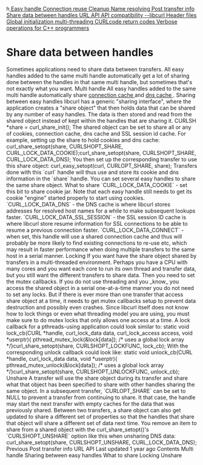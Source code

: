 h<a href="easyhandle.html" class="navButton-94f2579c--pageItemWithChildrenNested-2c5d8183--navButtonClickable-161b88ca">
<span class="text-4505230f--UIH300-2063425d--textContentFamily-49a318e1--navButtonLabel-14a4968f">Easy handle</span>
</a>
<a href="connectionreuse.html" class="navButton-94f2579c--pageItemWithChildrenNested-2c5d8183--navButtonClickable-161b88ca">
<span class="text-4505230f--UIH300-2063425d--textContentFamily-49a318e1--navButtonLabel-14a4968f">Connection reuse</span>
</a>
<a href="cleanup.html" class="navButton-94f2579c--pageItemWithChildrenNested-2c5d8183--navButtonClickable-161b88ca">
<span class="text-4505230f--UIH300-2063425d--textContentFamily-49a318e1--navButtonLabel-14a4968f">Cleanup</span>
</a>
<a href="names.html" class="navButton-94f2579c--pageItemWithChildrenNested-2c5d8183--navButtonClickable-161b88ca">
<span class="text-4505230f--UIH300-2063425d--textContentFamily-49a318e1--navButtonLabel-14a4968f">Name resolving</span>
</a>
<a href="getinfo.html" class="navButton-94f2579c--pageItemWithChildrenNested-2c5d8183--navButtonClickable-161b88ca">
<span class="text-4505230f--UIH300-2063425d--textContentFamily-49a318e1--navButtonLabel-14a4968f">Post transfer info</span>
</a>
<a href="sharing.html" class="navButton-94f2579c--pageItemWithChildrenNested-2c5d8183--navButtonClickable-161b88ca--navButtonOpened-6a88552e">
<span class="text-4505230f--UIH300-2063425d--textContentFamily-49a318e1--navButtonLabel-14a4968f">Share data between handles</span>
</a>
<a href="url.html" class="navButton-94f2579c--pageItemWithChildrenNested-2c5d8183--navButtonClickable-161b88ca">
<span class="text-4505230f--UIH300-2063425d--textContentFamily-49a318e1--navButtonLabel-14a4968f">URL API</span>
</a>
<a href="api.html" class="navButton-94f2579c--pageItemWithChildrenNested-2c5d8183--navButtonClickable-161b88ca">
<span class="text-4505230f--UIH300-2063425d--textContentFamily-49a318e1--navButtonLabel-14a4968f">API compatibility</span>
</a>
<a href="libcurl.html" class="navButton-94f2579c--pageItemWithChildrenNested-2c5d8183--navButtonClickable-161b88ca">
<span class="text-4505230f--UIH300-2063425d--textContentFamily-49a318e1--navButtonLabel-14a4968f">--libcurl</span>
</a>
<a href="headers.html" class="navButton-94f2579c--pageItemWithChildrenNested-2c5d8183--navButtonClickable-161b88ca">
<span class="text-4505230f--UIH300-2063425d--textContentFamily-49a318e1--navButtonLabel-14a4968f">Header files</span>
</a>
<a href="globalinit.html" class="navButton-94f2579c--pageItemWithChildrenNested-2c5d8183--navButtonClickable-161b88ca">
<span class="text-4505230f--UIH300-2063425d--textContentFamily-49a318e1--navButtonLabel-14a4968f">Global initialization</span>
</a>
<a href="threading.html" class="navButton-94f2579c--pageItemWithChildrenNested-2c5d8183--navButtonClickable-161b88ca">
<span class="text-4505230f--UIH300-2063425d--textContentFamily-49a318e1--navButtonLabel-14a4968f">multi-threading</span>
</a>
<a href="curlcode.html" class="navButton-94f2579c--pageItemWithChildrenNested-2c5d8183--navButtonClickable-161b88ca">
<span class="text-4505230f--UIH300-2063425d--textContentFamily-49a318e1--navButtonLabel-14a4968f">CURLcode return codes</span>
</a>
<a href="verbose.html" class="navButton-94f2579c--pageItemWithChildrenNested-2c5d8183--navButtonClickable-161b88ca">
<span class="text-4505230f--UIH300-2063425d--textContentFamily-49a318e1--navButtonLabel-14a4968f">Verbose operations</span>
</a>
<a href="cplusplus.html" class="navButton-94f2579c--pageItemWithChildrenNested-2c5d8183--navButtonClickable-161b88ca">
<span class="text-4505230f--UIH300-2063425d--textContentFamily-49a318e1--navButtonLabel-14a4968f">for C++ programmers</span>
</a>
# <span class="text-4505230f--DisplayH900-bfb998fa--textContentFamily-49a318e1">Share data between handles</span>
<span class="text-4505230f--UIH300-2063425d--textUIFamily-5ebd8e40--text-8ee2c8b2">
</span>
<span class="text-4505230f--UIH300-2063425d--textUIFamily-5ebd8e40--text-8ee2c8b2">
</span>
<span class="text-4505230f--TextH400-3033861f--textContentFamily-49a318e1">
<span data-key="6f0cb712c47f43a68a105b8e637223ae">
<span data-offset-key="6f0cb712c47f43a68a105b8e637223ae:0">Sometimes applications need to share data between transfers. All easy handles added to the same multi handle automatically get a lot of sharing done between the handles in that same multi handle, but sometimes that's not exactly what you want.</span>
</span>
</span>
<span class="text-4505230f--HeadingH700-04e1a2a3--textContentFamily-49a318e1">
<span data-key="8b676df61e364cb9b0c9ce472aeea96e">
<span data-offset-key="8b676df61e364cb9b0c9ce472aeea96e:0">Multi handle</span>
</span>
</span>
<span class="text-4505230f--TextH400-3033861f--textContentFamily-49a318e1">
<span data-key="c9f33bc2eeda4da1b9e86982a007116d">
<span data-offset-key="c9f33bc2eeda4da1b9e86982a007116d:0">All easy handles added to the same multi handle automatically share </span>
</span>
<a href="https://github.com/bagder/everything-curl/tree/cd7d117859fa30c1ada4ad46210311d2e8295e54/libcurl-connectionreuse/README.md" class="link-a079aa82--primary-53a25e66--link-faf6c434">
<span data-key="c0a87cd0b5a54ea9bfbf04813a0f4421">
<span data-offset-key="c0a87cd0b5a54ea9bfbf04813a0f4421:0">connection cache</span>
</span>
</a>
<span data-key="0d1a4528830f43f3a73db02d1e83c366">
<span data-offset-key="0d1a4528830f43f3a73db02d1e83c366:0"> and </span>
</span>
<a href="names.html" class="link-a079aa82--primary-53a25e66--link-faf6c434">
<span data-key="dc66a1d7f3ff493099c5656b89885435">
<span data-offset-key="dc66a1d7f3ff493099c5656b89885435:0">dns cache</span>
</span>
</a>
<span data-key="e511852715a340e4b049f238395a2462">
<span data-offset-key="e511852715a340e4b049f238395a2462:0">.</span>
</span>
</span>
<span class="text-4505230f--HeadingH700-04e1a2a3--textContentFamily-49a318e1">
<span data-key="efbb6255586e453bb793c1353511b088">
<span data-offset-key="efbb6255586e453bb793c1353511b088:0">Sharing between easy handles</span>
</span>
</span>
<span class="text-4505230f--TextH400-3033861f--textContentFamily-49a318e1">
<span data-key="4a44bd32a0734f95b3d67a04f8fd0a29">
<span data-offset-key="4a44bd32a0734f95b3d67a04f8fd0a29:0">libcurl has a generic "sharing interface", where the application creates a "share object" that then holds data that can be shared by any number of easy handles. The data is then stored and read from the shared object instead of kept within the handles that are sharing it.</span>
</span>
</span>    CURLSH *share = curl_share_init();<span class="text-4505230f--TextH400-3033861f--textContentFamily-49a318e1">
<span data-key="69fe2f4931b04c29978547de18b9e283">
<span data-offset-key="69fe2f4931b04c29978547de18b9e283:0">The shared object can be set to share all or any of cookies, connection cache, dns cache and SSL session id cache.</span>
</span>
</span>
<span class="text-4505230f--TextH400-3033861f--textContentFamily-49a318e1">
<span data-key="68f88aca7d1c48faaba41351c72739a6">
<span data-offset-key="68f88aca7d1c48faaba41351c72739a6:0">For example, setting up the share to hold cookies and dns cache:</span>
</span>
</span>    curl_share_setopt(share, CURLSHOPT_SHARE, CURL_LOCK_DATA_COOKIE);curl_share_setopt(share, CURLSHOPT_SHARE, CURL_LOCK_DATA_DNS);<span class="text-4505230f--TextH400-3033861f--textContentFamily-49a318e1">
<span data-key="1f0158c185a94645bed8bd87bc4f92d7">
<span data-offset-key="1f0158c185a94645bed8bd87bc4f92d7:0">You then set up the corresponding transfer to use this share object:</span>
</span>
</span>    curl_easy_setopt(curl, CURLOPT_SHARE, share);<span class="text-4505230f--TextH400-3033861f--textContentFamily-49a318e1">
<span data-key="5c8fa428b79d462a9dc78efd4ace6ad7">
<span data-offset-key="5c8fa428b79d462a9dc78efd4ace6ad7:0">Transfers done with this </span>
<span data-offset-key="5c8fa428b79d462a9dc78efd4ace6ad7:1">`curl`</span>
<span data-offset-key="5c8fa428b79d462a9dc78efd4ace6ad7:2"> handle will thus use and store its cookie and dns information in the </span>
<span data-offset-key="5c8fa428b79d462a9dc78efd4ace6ad7:3">`share`</span>
<span data-offset-key="5c8fa428b79d462a9dc78efd4ace6ad7:4"> handle. You can set several easy handles to share the same share object.</span>
</span>
</span>
<span class="text-4505230f--HeadingH700-04e1a2a3--textContentFamily-49a318e1">
<span data-key="6976962d49f540eab3b49f83d9752381">
<span data-offset-key="6976962d49f540eab3b49f83d9752381:0">What to share</span>
</span>
</span>
<span class="text-4505230f--TextH400-3033861f--textContentFamily-49a318e1">
<span data-key="44fb1fe802994f49986028323a38deb3">
<span data-offset-key="44fb1fe802994f49986028323a38deb3:0">`CURL_LOCK_DATA_COOKIE`</span>
<span data-offset-key="44fb1fe802994f49986028323a38deb3:1"> - set this bit to share cookie jar. Note that each easy handle still needs to get its cookie "engine" started properly to start using cookies.</span>
</span>
</span>
<span class="text-4505230f--TextH400-3033861f--textContentFamily-49a318e1">
<span data-key="48656812348f413a87e96878ba9bfb89">
<span data-offset-key="48656812348f413a87e96878ba9bfb89:0">`CURL_LOCK_DATA_DNS`</span>
<span data-offset-key="48656812348f413a87e96878ba9bfb89:1"> - the DNS cache is where libcurl stores addresses for resolved host names for a while to make subsequent lookups faster.</span>
</span>
</span>
<span class="text-4505230f--TextH400-3033861f--textContentFamily-49a318e1">
<span data-key="7f80277b1eae4d63b4d83054ad407686">
<span data-offset-key="7f80277b1eae4d63b4d83054ad407686:0">`CURL_LOCK_DATA_SSL_SESSION`</span>
<span data-offset-key="7f80277b1eae4d63b4d83054ad407686:1"> - the SSL session ID cache is where libcurl store resume information for SSL connections to be able to resume a previous connection faster.</span>
</span>
</span>
<span class="text-4505230f--TextH400-3033861f--textContentFamily-49a318e1">
<span data-key="6d87b9dc17274bada5db17c3522b1630">
<span data-offset-key="6d87b9dc17274bada5db17c3522b1630:0">`CURL_LOCK_DATA_CONNECT`</span>
<span data-offset-key="6d87b9dc17274bada5db17c3522b1630:1"> - when set, this handle will use a shared connection cache and thus will probably be more likely to find existing connections to re-use etc, which may result in faster performance when doing multiple transfers to the same host in a serial manner.</span>
</span>
</span>
<span class="text-4505230f--HeadingH700-04e1a2a3--textContentFamily-49a318e1">
<span data-key="3102477c82c34ef7afc037ad61177ab6">
<span data-offset-key="3102477c82c34ef7afc037ad61177ab6:0">Locking</span>
</span>
</span>
<span class="text-4505230f--TextH400-3033861f--textContentFamily-49a318e1">
<span data-key="8ad1f0c7deb0410b8d69a9fee0db9712">
<span data-offset-key="8ad1f0c7deb0410b8d69a9fee0db9712:0">If you want have the share object shared by transfers in a multi-threaded environment. Perhaps you have a CPU with many cores and you want each core to run its own thread and transfer data, but you still want the different transfers to share data. Then you need to set the mutex callbacks.</span>
</span>
</span>
<span class="text-4505230f--TextH400-3033861f--textContentFamily-49a318e1">
<span data-key="228e3234de224dd1b1f85e76eb490c5e">
<span data-offset-key="228e3234de224dd1b1f85e76eb490c5e:0">If you do not use threading and you </span>
<span data-offset-key="228e3234de224dd1b1f85e76eb490c5e:1">_know_</span>
<span data-offset-key="228e3234de224dd1b1f85e76eb490c5e:2"> you access the shared object in a serial one-at-a-time manner you do not need to set any locks. But if there is ever more than one transfer that access share object at a time, it needs to get mutex callbacks setup to prevent data destruction and possibly even crashes.</span>
</span>
</span>
<span class="text-4505230f--TextH400-3033861f--textContentFamily-49a318e1">
<span data-key="4622770b87144dbfaba50b444ea55254">
<span data-offset-key="4622770b87144dbfaba50b444ea55254:0">Since libcurl itself does not know how to lock things or even what threading model you are using, you must make sure to do mutex locks that only allows one access at a time. A lock callback for a pthreads-using application could look similar to:</span>
</span>
</span>    static void lock_cb(CURL *handle, curl_lock_data data,                    curl_lock_access access, void *userptr){  pthread_mutex_lock(&lock[data]); /* uses a global lock array */}curl_share_setopt(share, CURLSHOPT_LOCKFUNC, lock_cb);<span class="text-4505230f--TextH400-3033861f--textContentFamily-49a318e1">
<span data-key="8c7fb5ed615b4e479cef81d46803378a">
<span data-offset-key="8c7fb5ed615b4e479cef81d46803378a:0">With the corresponding unlock callback could look like:</span>
</span>
</span>    static void unlock_cb(CURL *handle, curl_lock_data data,                      void *userptr){  pthread_mutex_unlock(&lock[data]); /* uses a global lock array */}curl_share_setopt(share, CURLSHOPT_UNLOCKFUNC, unlock_cb);<span class="text-4505230f--HeadingH700-04e1a2a3--textContentFamily-49a318e1">
<span data-key="15056bf07f654ea896902d84ab75caee">
<span data-offset-key="15056bf07f654ea896902d84ab75caee:0">Unshare</span>
</span>
</span>
<span class="text-4505230f--TextH400-3033861f--textContentFamily-49a318e1">
<span data-key="3bf39672a46a448987db47adffbb8932">
<span data-offset-key="3bf39672a46a448987db47adffbb8932:0">A transfer will use the share object during its transfer and share what that object has been specified to share with other handles sharing the same object.</span>
</span>
</span>
<span class="text-4505230f--TextH400-3033861f--textContentFamily-49a318e1">
<span data-key="f94dd9fda6194f0bbf8049d8cebac456">
<span data-offset-key="f94dd9fda6194f0bbf8049d8cebac456:0">In a subsequent transfer, </span>
<span data-offset-key="f94dd9fda6194f0bbf8049d8cebac456:1">`CURLOPT_SHARE`</span>
<span data-offset-key="f94dd9fda6194f0bbf8049d8cebac456:2"> can be set to NULL to prevent a transfer from continuing to share. It that case, the handle may start the next transfer with empty caches for the data that was previously shared.</span>
</span>
</span>
<span class="text-4505230f--TextH400-3033861f--textContentFamily-49a318e1">
<span data-key="7207ae6e85a54b5092ff175331f29cf1">
<span data-offset-key="7207ae6e85a54b5092ff175331f29cf1:0">Between two transfers, a share object can also get updated to share a different set of properties so that the handles that share that object will share a different set of data next time. You remove an item to share from a shared object with the curl_share_setopt()'s </span>
<span data-offset-key="7207ae6e85a54b5092ff175331f29cf1:1">`CURLSHOPT_UNSHARE`</span>
<span data-offset-key="7207ae6e85a54b5092ff175331f29cf1:2"> option like this when unsharing DNS data:</span>
</span>
</span>    curl_share_setopt(share, CURLSHOPT_UNSHARE, CURL_LOCK_DATA_DNS);<a href="getinfo.html" class="reset-3c756112--card-6570f064--whiteCard-fff091a4--cardPrevious-56a5e674">
</a>
<span class="text-4505230f--TextH200-a3425406--textContentFamily-49a318e1">Previous</span>
<span class="text-4505230f--UIH400-4e41e82a--textContentFamily-49a318e1">Post transfer info</span>
<a href="url.html" class="reset-3c756112--card-6570f064--whiteCard-fff091a4--cardNext-19241c42">
</a>
<span class="text-4505230f--UIH400-4e41e82a--textContentFamily-49a318e1">URL API</span>
<span class="text-4505230f--TextH200-a3425406--textContentFamily-49a318e1">Last updated 1 year ago</span>
<span class="text-4505230f--InfoH100-1e92e1d1--textContentFamily-49a318e1">Contents</span>
<a href="sharing.html#multi-handle" class="reset-3c756112--menuItem-aa02f6ec--menuItemLight-757d5235--menuItemInline-173bdf97--pageTocItem-f4427024">
</a>
<span class="text-4505230f--UIH300-2063425d--textContentFamily-49a318e1">
<span class="text-4505230f--UIH200-50ead35f--textContentFamily-49a318e1">Multi handle</span>
</span>
<a href="sharing.html#sharing-between-easy-handles" class="reset-3c756112--menuItem-aa02f6ec--menuItemLight-757d5235--menuItemInline-173bdf97--pageTocItem-f4427024">
</a>
<span class="text-4505230f--UIH300-2063425d--textContentFamily-49a318e1">
<span class="text-4505230f--UIH200-50ead35f--textContentFamily-49a318e1">Sharing between easy handles</span>
</span>
<a href="sharing.html#what-to-share" class="reset-3c756112--menuItem-aa02f6ec--menuItemLight-757d5235--menuItemInline-173bdf97--pageTocItem-f4427024">
</a>
<span class="text-4505230f--UIH300-2063425d--textContentFamily-49a318e1">
<span class="text-4505230f--UIH200-50ead35f--textContentFamily-49a318e1">What to share</span>
</span>
<a href="sharing.html#locking" class="reset-3c756112--menuItem-aa02f6ec--menuItemLight-757d5235--menuItemInline-173bdf97--pageTocItem-f4427024">
</a>
<span class="text-4505230f--UIH300-2063425d--textContentFamily-49a318e1">
<span class="text-4505230f--UIH200-50ead35f--textContentFamily-49a318e1">Locking</span>
</span>
<a href="sharing.html#unshare" class="reset-3c756112--menuItem-aa02f6ec--menuItemLight-757d5235--menuItemInline-173bdf97--pageTocItem-f4427024">
</a>
<span class="text-4505230f--UIH300-2063425d--textContentFamily-49a318e1">
<span class="text-4505230f--UIH200-50ead35f--textContentFamily-49a318e1">Unshare</span>
</span>

